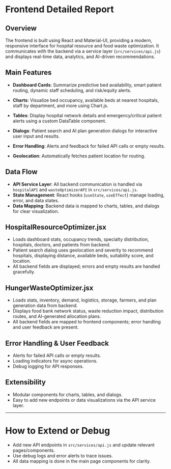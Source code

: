 # Frontend Detailed Report

## Overview
The frontend is built using React and Material-UI, providing a modern, responsive interface for hospital resource and food waste optimization. It communicates with the backend via a service layer (`src/services/api.js`) and displays real-time data, analytics, and AI-driven recommendations.

## Main Features
- **Dashboard Cards**: Summarize predictive bed availability, smart patient routing, dynamic staff scheduling, and risk/equity alerts.
- **Charts**: Visualize bed occupancy, available beds at nearest hospitals, staff by department, and more using Chart.js.
- **Tables**: Display hospital network details and emergency/critical patient alerts using a custom DataTable component.
- **Dialogs**: Patient search and AI plan generation dialogs for interactive user input and results.

- **Error Handling**: Alerts and feedback for failed API calls or empty results.
- **Geolocation**: Automatically fetches patient location for routing.

## Data Flow
- **API Service Layer**: All backend communication is handled via `hospitalAPI` and `wasteOptimizerAPI` in `src/services/api.js`.
- **State Management**: React hooks (`useState`, `useEffect`) manage loading, error, and data states.
- **Data Mapping**: Backend data is mapped to charts, tables, and dialogs for clear visualization.

## HospitalResourceOptimizer.jsx
- Loads dashboard stats, occupancy trends, specialty distribution, hospitals, doctors, and patients from backend.
- Patient search dialog uses geolocation and severity to recommend hospitals, displaying distance, available beds, suitability score, and location.
- All backend fields are displayed; errors and empty results are handled gracefully.

## HungerWasteOptimizer.jsx
- Loads stats, inventory, demand, logistics, storage, farmers, and plan generation data from backend.
- Displays food bank network status, waste reduction impact, distribution routes, and AI-generated allocation plans.
- All backend fields are mapped to frontend components; error handling and user feedback are present.

## Error Handling & User Feedback
- Alerts for failed API calls or empty results.
- Loading indicators for async operations.
- Debug logging for API responses.

## Extensibility
- Modular components for charts, tables, and dialogs.
- Easy to add new endpoints or data visualizations via the API service layer.

---

# How to Extend or Debug
- Add new API endpoints in `src/services/api.js` and update relevant pages/components.
- Use debug logs and error alerts to trace issues.
- All data mapping is done in the main page components for clarity.
